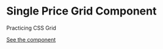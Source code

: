 # Single Price Grid Component

Practicing CSS Grid

<a href="https://cthulhuscode.github.io/single-price-grid-component/" target="_blank">See the component</a>
